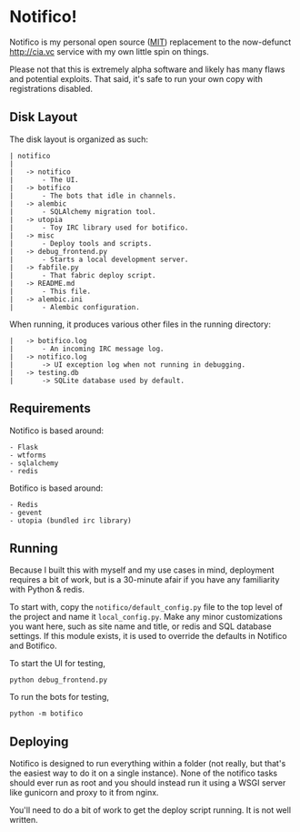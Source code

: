 # Notifico!

Notifico is my personal open source ([MIT](http://en.wikipedia.org/wiki/MIT_License))
replacement to the now-defunct http://cia.vc service with my own little spin on things.

Please not that this is extremely alpha software and likely has many flaws and
potential exploits. That said, it's safe to run your own copy with registrations
disabled.

## Disk Layout

The disk layout is organized as such:

	| notifico
	|
	|	-> notifico
	|		- The UI.
	|	-> botifico
	|		- The bots that idle in channels.
	|	-> alembic
	|		- SQLAlchemy migration tool.
	|	-> utopia
	|		- Toy IRC library used for botifico.
	|	-> misc
	|		- Deploy tools and scripts.
	|	-> debug_frontend.py
	|		- Starts a local development server.
	|	-> fabfile.py
	|		- That fabric deploy script.
	|	-> README.md
	|		- This file.
	|	-> alembic.ini
	|		- Alembic configuration.


When running, it produces various other files in the running directory:

	|	-> botifico.log
	|		- An incoming IRC message log.
	|	-> notifico.log
	|		-> UI exception log when not running in debugging.
	|	-> testing.db
	|		-> SQLite database used by default.

## Requirements

Notifico is based around:

	- Flask
	- wtforms
	- sqlalchemy
	- redis

Botifico is based around:

	- Redis
	- gevent
	- utopia (bundled irc library)

## Running

Because I built this with myself and my use cases in mind, deployment
requires a bit of work, but is a 30-minute afair if you have any
familiarity with Python & redis.

To start with, copy the ``notifico/default_config.py`` file to the top
level of the project and name it ``local_config.py``. Make any minor
customizations you want here, such as site name and title, or redis
and SQL database settings. If this module exists, it is used to
override the defaults in Notifico and Botifico.

To start the UI for testing,

	python debug_frontend.py

To run the bots for testing,

	python -m botifico

## Deploying

Notifico is designed to run everything within a folder (not really,
but that's the easiest way to do it on a single instance). None
of the notifico tasks should ever run as root and you should instead
run it using a WSGI server like gunicorn and proxy to it from nginx.

You'll need to do a bit of work to get the deploy script running. It
is not well written.

